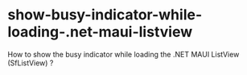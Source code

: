 # show-busy-indicator-while-loading-.net-maui-listview
How to show the busy indicator while loading the .NET MAUI ListView (SfListView) ?
